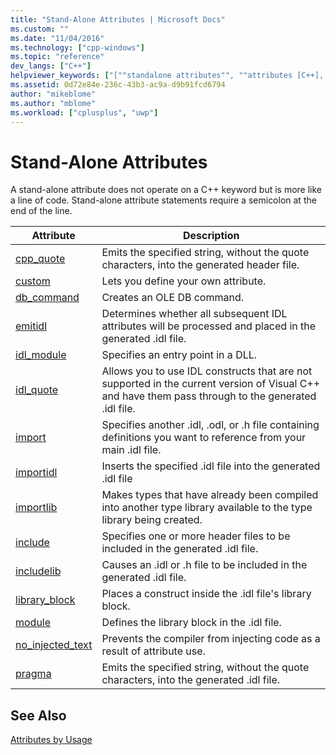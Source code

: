 ```yaml
---
title: "Stand-Alone Attributes | Microsoft Docs"
ms.custom: ""
ms.date: "11/04/2016"
ms.technology: ["cpp-windows"]
ms.topic: "reference"
dev_langs: ["C++"]
helpviewer_keywords: ["[""standalone attributes"", ""attributes [C++], standalone""]"]
ms.assetid: 0d72e84e-236c-43b3-ac9a-d9b91fcd6794
author: "mikeblome"
ms.author: "mblome"
ms.workload: ["cplusplus", "uwp"]
---
```

# Stand-Alone Attributes
A stand-alone attribute does not operate on a C++ keyword but is more like a line of code. Stand-alone attribute statements require a semicolon at the end of the line.
  
|Attribute|Description|
|---------------|-----------------|
|[cpp_quote](../windows/cpp-quote.md)|Emits the specified string, without the quote characters, into the generated header file.|
|[custom](../windows/custom-cpp.md)|Lets you define your own attribute.|
|[db_command](../windows/db-command.md)|Creates an OLE DB command.|
|[emitidl](../windows/emitidl.md)|Determines whether all subsequent IDL attributes will be processed and placed in the generated .idl file.|
|[idl_module](../windows/idl-module.md)|Specifies an entry point in a DLL.|
|[idl_quote](../windows/idl-quote.md)|Allows you to use IDL constructs that are not supported in the current version of Visual C++ and have them pass through to the generated .idl file.|
|[import](../windows/import.md)|Specifies another .idl, .odl, or .h file containing definitions you want to reference from your main .idl file.|
|[importidl](../windows/importidl.md)|Inserts the specified .idl file into the generated .idl file|
|[importlib](../windows/importlib.md)|Makes types that have already been compiled into another type library available to the type library being created.|
|[include](../windows/include-cpp.md)|Specifies one or more header files to be included in the generated .idl file.|
|[includelib](../windows/includelib-cpp.md)|Causes an .idl or .h file to be included in the generated .idl file.|
|[library_block](../windows/library-block.md)|Places a construct inside the .idl file's library block.|
|[module](../windows/module-cpp.md)|Defines the library block in the .idl file.|
|[no_injected_text](../windows/no-injected-text.md)|Prevents the compiler from injecting code as a result of attribute use.|
|[pragma](../windows/pragma.md)|Emits the specified string, without the quote characters, into the generated .idl file.|
  
## See Also
 [Attributes by Usage](../windows/attributes-by-usage.md)